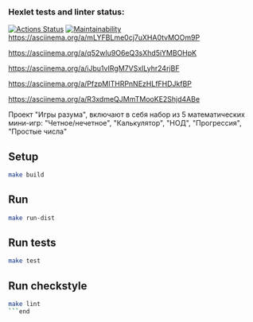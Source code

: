 ### Hexlet tests and linter status:
[![Actions Status](https://github.com/Turich79/java-project-61/actions/workflows/hexlet-check.yml/badge.svg)](https://github.com/Turich79/java-project-61/actions)
[![Maintainability](https://api.codeclimate.com/v1/badges/32088fcc60b329382515/maintainability)](https://codeclimate.com/github/Turich79/java-project-61/maintainability)
https://asciinema.org/a/mLYFBLme0cj7uXHA0tvMOOm9P

https://asciinema.org/a/q52wIu9O6eQ3sXhd5iYMBOHpK

https://asciinema.org/a/iJbu1vIRgM7VSxILyhr24rjBF

https://asciinema.org/a/PfzpMITHRPnNEzHLfFHDJkfBP

https://asciinema.org/a/R3xdmeQJMmTMooKE2Shjd4ABe

Проект "Игры разума", включают в себя набор из 5 математических мини-игр: "Четное/нечетное", "Калькулятор", "НОД", "Прогрессия", "Простые числа"

## Setup

```bash
make build
```

## Run

```bash
make run-dist
```

## Run tests

```bash
make test
```

## Run checkstyle

```bash
make lint
```end
